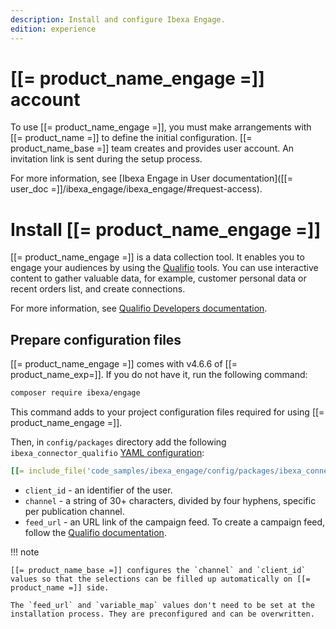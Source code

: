 ```yaml
---
description: Install and configure Ibexa Engage.
edition: experience
---
```


# [[= product_name_engage =]] account

To use [[= product_name_engage =]], you must make arrangements with [[= product_name =]] to define the initial configuration.
[[= product_name_base =]] team creates and provides user account. An invitation link is sent during the setup process.

For more information, see [Ibexa Engage in User documentation]([[= user_doc =]]/ibexa_engage/ibexa_engage/#request-access).

# Install [[= product_name_engage =]]

[[= product_name_engage =]] is a data collection tool. It enables you to engage your audiences by using the [Qualifio](https://qualifio.com/) tools.
You can use interactive content to gather valuable data, for example, customer personal data or recent orders list, and create connections.

For more information, see [Qualifio Developers documentation](https://developers.qualifio.com/docs/engage/).

## Prepare configuration files

[[= product_name_engage =]] comes with v4.6.6 of [[= product_name_exp=]].
If you do not have it, run the following command:

``` bash
composer require ibexa/engage
```

This command adds to your project configuration files required for using [[= product_name_engage =]].

Then, in `config/packages` directory add the following `ibexa_connector_qualifio` [YAML configuration](configuration.md#configuration-files):

``` yaml
[[= include_file('code_samples/ibexa_engage/config/packages/ibexa_connector_qualifio.yaml') =]]
```

- `client_id` - an identifier of the user.
- `channel` - a string of 30+ characters, divided by four hyphens, specific per publication channel.
- `feed_url` - an URL link of the campaign feed. To create a campaign feed, follow the [Qualifio documentation](https://support.qualifio.com/hc/en-us/articles/360022954454-About-Campaign-Feeds).

!!! note

    [[= product_name_base =]] configures the `channel` and `client_id` values so that the selections can be filled up automatically on [[= product_name =]] side.

    The `feed_url` and `variable_map` values don't need to be set at the installation process. They are preconfigured and can be overwritten.